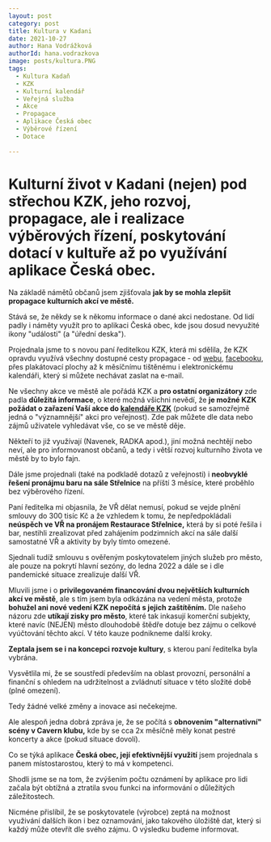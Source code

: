 ```yaml
---
layout: post
category: post
title: Kultura v Kadani    
date: 2021-10-27
author: Hana Vodrážková
authorId: hana.vodrazkova
image: posts/kultura.PNG
tags:
  - Kultura Kadaň
  - KZK
  - Kulturní kalendář
  - Veřejná služba
  - Akce
  - Propagace
  - Aplikace Česká obec
  - Výběrové řízení
  - Dotace 
  
---
```


# Kulturní život v Kadani (nejen) pod střechou KZK, jeho rozvoj, propagace, ale i realizace výběrových řízení, poskytování dotací v kultuře až po využívání aplikace Česká obec.

Na základě námětů občanů jsem zjišťovala **jak by se mohla zlepšit propagace kulturních akcí ve městě.**

Stává se, že někdy se k někomu informace o dané akci nedostane. Od lidí padly i náměty využít pro to aplikaci Česká obec, kde jsou dosud nevyužité ikony "události" (a "úřední deska").

Projednala jsme to s novou paní ředitelkou KZK, která mi sdělila, že KZK opravdu využívá všechny dostupné cesty propagace - od [webu](https://www.kultura-kadan.cz/), [facebooku](https://www.facebook.com/kulturavkadani), přes plakátovací plochy až k měsíčnímu tištěnému i elektronickému kalendáři, který si můžete nechávat zaslat na e-mail.

Ne všechny akce ve městě ale pořádá KZK a **pro ostatní organizátory** zde padla **důležitá informace**, o které možná všichni nevědí, že **je možné KZK požádat o zařazení Vaší 
akce do [kalendáře KZK](https://www.kultura-kadan.cz/)** (pokud se samozřejmě jedná o "významnější" akci pro veřejnost). Zde pak můžete dle data nebo zájmů uživatele vyhledávat vše, co se ve městě děje.

Někteří to již využívají (Navenek, RADKA apod.), jiní možná nechtějí nebo neví, ale pro informovanost občanů, a tedy i větší rozvoj kulturního života ve městě by to bylo fajn.

Dále jsme projednali (také na podkladě dotazů z veřejnosti) i **neobvyklé řešení pronájmu baru na sále Střelnice** na příští 3 měsíce, které proběhlo bez výběrového řízení.

Paní ředitelka mi objasnila, že VŘ dělat nemusí, pokud se vejde plnění smlouvy do 300 tisíc Kč a že vzhledem k tomu, že nepředpokládali **neúspěch ve VŘ na pronájem Restaurace Střelnice,** která by si poté řešila i bar, nestihli zrealizovat před zahájením podzimních akcí na sále další samostatné VŘ a aktivity by byly tímto omezené. 

Sjednali tudíž smlouvu s ověřeným poskytovatelem jiných služeb pro město, ale pouze na pokrytí hlavní sezóny, do ledna 2022 a dále se i dle pandemické situace zrealizuje další VŘ.   

Mluvili jsme i o **privilegovaném financování dvou největších kulturních akcí ve městě**, ale s tím jsem byla odkázána na vedení města, protože **bohužel ani nové vedení KZK nepočítá s jejich zaštítěním.** 
Dle našeho názoru zde **utíkají zisky pro město**, které tak inkasují komerční subjekty, které navíc (NEJEN) město dlouhodobě štědře dotuje bez zájmu o celkové vyúčtování těchto akcí.
V této kauze podnikneme další kroky.     

**Zeptala jsem se i na koncepci rozvoje kultury**, s kterou paní ředitelka byla vybrána. 

Vysvětlila mi, že se soustředí především na oblast provozní, personální a finanční s ohledem na udržitelnost a zvládnutí situace v této složité době (plné omezení).

Tedy žádné velké změny a inovace asi nečekejme.

Ale alespoň jedna dobrá zpráva je, že se počítá s **obnovením "alternativní" scény v Cavern klubu,** kde by se cca 2x měsíčně měly konat pestré koncerty a akce (pokud situace dovolí). 


Co se týká aplikace **Česká obec, její efektivnější využití** jsem projednala s panem místostarostou, který to má v kompetenci.

Shodli jsme se na tom, že zvýšením počtu oznámení by aplikace pro lidi začala být obtížná a ztratila svou funkci na informování o důležitých záležitostech.

Nicméne přislíbil, že se poskytovatele (výrobce) zeptá na možnost využivání dalších ikon i bez oznamování, jako takového úložiště dat, který si každý může otevřít dle svého zájmu. O výsledku budeme informovat.
